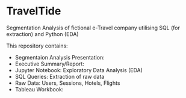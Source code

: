 # TravelTide
Segmentation Analysis of fictional e-Travel company utilising SQL (for extraction) and Python (EDA)

This repository contains:
- Segmentaion Analysis Presentation:
- Executive Summary/Report:
- Jupyter Notebook: Exploratory Data Analysis (EDA)
- SQL Queries: Extraction of raw data
- Raw Data: Users, Sessions, Hotels, Flights
- Tableau Workbook:
